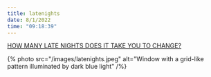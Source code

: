 ```yaml
---
title: latenights
date: 8/1/2022
time: "09:18:39"
---
```


[HOW MANY LATE NIGHTS DOES IT TAKE YOU TO CHANGE?](https://www.youtube.com/watch?v=vpVz9EMcD74)

{% photo src="/images/latenights.jpeg" alt="Window with a grid-like pattern illuminated by dark blue light" /%}
